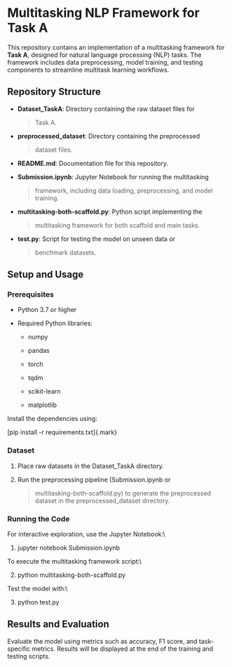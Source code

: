 # **Multitasking NLP Framework for Task A**

This repository contains an implementation of a multitasking framework
for **Task A**, designed for natural language processing (NLP) tasks.
The framework includes data preprocessing, model training, and testing
components to streamline multitask learning workflows.

## **Repository Structure**

-   **Dataset_TaskA**: Directory containing the raw dataset files for
    > Task A.

-   **preprocessed_dataset**: Directory containing the preprocessed
    > dataset files.

-   **README.md**: Documentation file for this repository.

-   **Submission.ipynb**: Jupyter Notebook for running the multitasking
    > framework, including data loading, preprocessing, and model
    > training.

-   **multitasking-both-scaffold.py**: Python script implementing the
    > multitasking framework for both scaffold and main tasks.

-   **test.py**: Script for testing the model on unseen data or
    > benchmark datasets.

## 

## **Setup and Usage**

### **Prerequisites**

-   Python 3.7 or higher

-   Required Python libraries:

    -   numpy

    -   pandas

    -   torch

    -   tqdm

    -   scikit-learn

    -   matplotlib

Install the dependencies using:

[pip install -r requirements.txt]{.mark}

### **Dataset**

1.  Place raw datasets in the Dataset_TaskA directory.

2.  Run the preprocessing pipeline (Submission.ipynb or
    > multitasking-both-scaffold.py) to generate the preprocessed
    > dataset in the preprocessed_dataset directory.

### **Running the Code**

For interactive exploration, use the Jupyter Notebook:\

1.  jupyter notebook Submission.ipynb

To execute the multitasking framework script:\

2.  python multitasking-both-scaffold.py

Test the model with:\

3.  python test.py

## **Results and Evaluation**

Evaluate the model using metrics such as accuracy, F1 score, and
task-specific metrics. Results will be displayed at the end of the
training and testing scripts.
